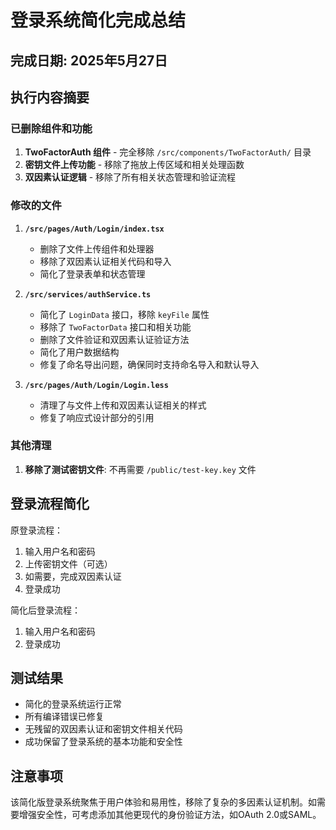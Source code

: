 # 登录系统简化完成总结

## 完成日期: 2025年5月27日

## 执行内容摘要

### 已删除组件和功能
1. **TwoFactorAuth 组件** - 完全移除 `/src/components/TwoFactorAuth/` 目录
2. **密钥文件上传功能** - 移除了拖放上传区域和相关处理函数
3. **双因素认证逻辑** - 移除了所有相关状态管理和验证流程

### 修改的文件
1. **`/src/pages/Auth/Login/index.tsx`**
   - 删除了文件上传组件和处理器
   - 移除了双因素认证相关代码和导入
   - 简化了登录表单和状态管理

2. **`/src/services/authService.ts`**
   - 简化了 `LoginData` 接口，移除 `keyFile` 属性
   - 移除了 `TwoFactorData` 接口和相关功能
   - 删除了文件验证和双因素认证验证方法
   - 简化了用户数据结构
   - 修复了命名导出问题，确保同时支持命名导入和默认导入

3. **`/src/pages/Auth/Login/Login.less`**
   - 清理了与文件上传和双因素认证相关的样式
   - 修复了响应式设计部分的引用

### 其他清理
1. **移除了测试密钥文件**: 不再需要 `/public/test-key.key` 文件

## 登录流程简化
原登录流程：
1. 输入用户名和密码
2. 上传密钥文件（可选）
3. 如需要，完成双因素认证
4. 登录成功

简化后登录流程：
1. 输入用户名和密码
2. 登录成功

## 测试结果
- 简化的登录系统运行正常
- 所有编译错误已修复
- 无残留的双因素认证和密钥文件相关代码
- 成功保留了登录系统的基本功能和安全性

## 注意事项
该简化版登录系统聚焦于用户体验和易用性，移除了复杂的多因素认证机制。如需要增强安全性，可考虑添加其他更现代的身份验证方法，如OAuth 2.0或SAML。
